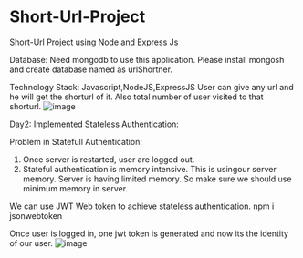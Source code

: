 # Short-Url-Project
Short-Url Project using Node and Express Js


Database:
Need mongodb to use this application. Please install mongosh and create database named as urlShortner. 

Technology Stack: Javascript,NodeJS,ExpressJS
User can give any url and he will get the shorturl of it. Also total number of user visited to that shorturl.
![image](https://github.com/Selenium100/Short-Url-Project/assets/48276449/0d2ec802-d94a-4d21-b746-7f0513ad5578)

Day2:
Implemented Stateless Authentication:

Problem in Statefull Authentication:
1. Once server is restarted, user are logged out.
2. Stateful authentication is memory intensive. This is usingour server memory. Server is having limited memory. So make sure we should use minimum memory in server.

We can use JWT Web token to achieve stateless authentication.
npm i jsonwebtoken

Once user is logged in, one jwt token is generated and now its the identity of our user.
![image](https://github.com/Selenium100/Short-Url-Project/assets/48276449/6d713eee-3590-401b-8158-1d56404c8b1e)

